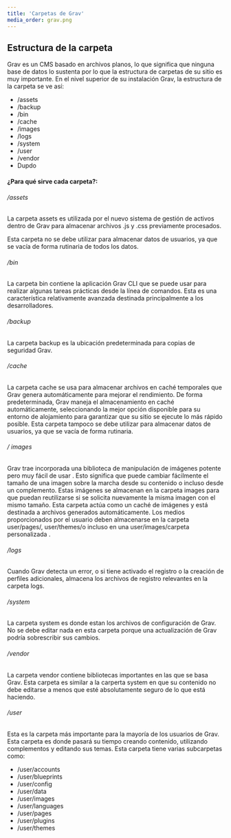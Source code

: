 ```yaml
---
title: 'Carpetas de Grav'
media_order: grav.png
---
```


## Estructura de la carpeta
Grav es un CMS basado en archivos planos, lo que significa que ninguna base de datos lo sustenta por lo que la estructura de carpetas de su sitio es muy importante. En el nivel superior de su instalación Grav, la estructura de la carpeta se ve así:

* /assets
* /backup
* /bin
* /cache
* /images
* /logs
* /system
* /user
* /vendor
* Dupdo

#### ¿Para qué sirve cada carpeta?:

###### /assets
La carpeta assets es utilizada por el nuevo sistema de gestión de activos dentro de Grav para almacenar archivos .js y .css previamente procesados.

Esta carpeta no se debe utilizar para almacenar datos de usuarios, ya que se vacía de forma rutinaria de todos los datos.

###### /bin 
La carpeta bin contiene la aplicación Grav CLI que se puede usar para realizar algunas tareas prácticas desde la línea de comandos. Esta es una característica relativamente avanzada destinada principalmente a los desarrolladores.

###### /backup
La carpeta backup es la ubicación predeterminada para copias de seguridad Grav.

###### /cache
La carpeta cache se usa para almacenar archivos en caché temporales que Grav genera automáticamente para mejorar el rendimiento. De forma predeterminada, Grav maneja el almacenamiento en caché automáticamente, seleccionando la mejor opción disponible para su entorno de alojamiento para garantizar que su sitio se ejecute lo más rápido posible.
Esta carpeta tampoco se debe utilizar para almacenar datos de usuarios, ya que se vacía de forma rutinaria.

###### / images
Grav trae incorporada una biblioteca de manipulación de imágenes potente pero muy fácil de usar . Esto significa que puede cambiar fácilmente el tamaño de una imagen sobre la marcha desde su contenido o incluso desde un complemento. Estas imágenes se almacenan en la carpeta images para que puedan reutilizarse si se solicita nuevamente la misma imagen con el mismo tamaño.
Esta carpeta actúa como un caché de imágenes y está destinada a archivos generados automáticamente. Los medios proporcionados por el usuario deben almacenarse en la carpeta user/pages/, user/themes/o incluso en una user/images/carpeta personalizada .

###### /logs
Cuando Grav detecta un error, o si tiene activado el registro o la creación de perfiles adicionales, almacena los archivos de registro relevantes en la carpeta logs.

###### /system
La carpeta system es donde estan los archivos de configuración de Grav. No se debe editar nada en esta carpeta porque una actualización de Grav podría sobrescribir sus cambios. 

###### /vendor
La carpeta vendor contiene bibliotecas importantes en las que se basa Grav. Esta carpeta es similar a la carperta system en que su contenido no debe editarse a menos que esté absolutamente seguro de lo que está haciendo.

###### /user
Esta es la carpeta más importante para la mayoría de los usuarios de Grav. Esta carpeta es donde pasará su tiempo creando contenido, utilizando complementos y editando sus temas. Esta carpeta tiene varias subcarpetas como:

* /user/accounts
* /user/blueprints
* /user/config
* /user/data
* /user/images
* /user/languages
* /user/pages
* /user/plugins
* /user/themes


